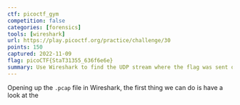 ```yaml
---
ctf: picoctf_gym
competition: false
categories: [forensics]
tools: [wireshark]
url: https://play.picoctf.org/practice/challenge/30
points: 150
captured: 2022-11-09
flag: picoCTF{StaT31355_636f6e6e}
summary: Use Wireshark to find the UDP stream where the flag was sent one byte at a time.
---
```


Opening up the `.pcap` file in Wireshark, the first thing we can do is have a look at the 